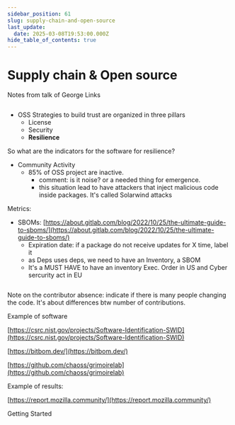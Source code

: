 ```yaml
---
sidebar_position: 61
slug: supply-chain-and-open-source
last_update:
  date: 2025-03-08T19:53:00.000Z
hide_table_of_contents: true
---
```


# Supply chain & Open source


Notes from talk of George Links



<figure>
  <img src="/storage/1743700890049.jpeg" alt="" />
  <figcaption>
  
    
  
  </figcaption>
</figure>



- OSS Strategies to build trust are organized in three pillars
	- License
	- Security
	- **Resilience**

So what are the indicators for the software for resilience?

- Community Activity
	- 85% of OSS project are inactive.
		- comment: is it noise? or a needed thing for emergence.
		- this situation lead to have attackers that inject malicious code inside packages. It's called Solarwind attacks

Metrics:

- SBOMs: [https://about.gitlab.com/blog/2022/10/25/the-ultimate-guide-to-sboms/](https://about.gitlab.com/blog/2022/10/25/the-ultimate-guide-to-sboms/)
	- Expiration date: if a package do not receive updates for X time, label it
	- as Deps uses deps, we need to have an Inventory, a SBOM
	- It's a MUST HAVE to have an inventory Exec. Order in US and Cyber sercurity act in EU


<figure>
  <img src="/storage/1743700900128.jpeg" alt="" />
  <figcaption>
  
    
  
  </figcaption>
</figure>




Note on the contributor absence: indicate if there is many people changing the code. It's about differences btw number of contributions.


Example of software


[https://csrc.nist.gov/projects/Software-Identification-SWID](https://csrc.nist.gov/projects/Software-Identification-SWID)


[https://bitbom.dev/](https://bitbom.dev/)


[https://github.com/chaoss/grimoirelab](https://github.com/chaoss/grimoirelab)


Example of results:


[https://report.mozilla.community/](https://report.mozilla.community/)


Getting Started



<figure>
  <img src="/storage/1743700907274.jpeg" alt="" />
  <figcaption>
  
    
  
  </figcaption>
</figure>





      